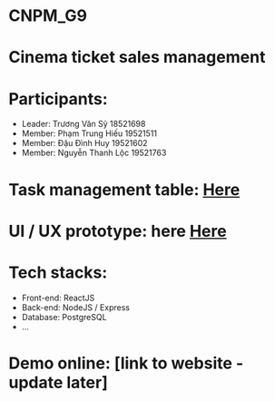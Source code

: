 # CNPM_G9
# Cinema ticket sales management

# Participants:

- Leader: Trương Văn Sỹ 18521698 
- Member: Phạm Trung Hiếu 19521511
- Member: Đậu Đình Huy 19521602
- Member: Nguyễn Thanh Lộc 19521763

# Task management table: [Here](https://trello.com/b/No7gkNti/cnpmg9)

# UI / UX prototype: here [Here](https://www.figma.com/file/13CEug0aqQ5WlM7dInN1n2/Login-1?node-id=0%3A1)

# Tech stacks:

- Front-end: ReactJS
- Back-end: NodeJS / Express
- Database: PostgreSQL
- ...

# Demo online: [link to website - update later]
